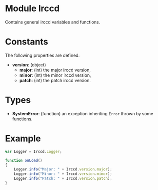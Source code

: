 # Module Irccd

Contains general irccd variables and functions.

# Constants

The following properties are defined:

  - **version**: (object)
    - **major**: (int) the major irccd version,
    - **minor**: (int) the minor irccd version,
    - **patch**: (int) the patch irccd version.

# Types

  - **SystemError**: (function) an exception inheriting `Error` thrown by some
    functions.

# Example

```javascript
var Logger = Irccd.Logger;

function onLoad()
{
    Logger.info("Major: " + Irccd.version.major);
    Logger.info("Minor: " + Irccd.version.minor);
    Logger.info("Patch: " + Irccd.version.patch);
}
```
